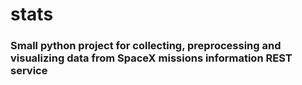 # stats

### Small python project for collecting, preprocessing and visualizing data from SpaceX missions information REST service
